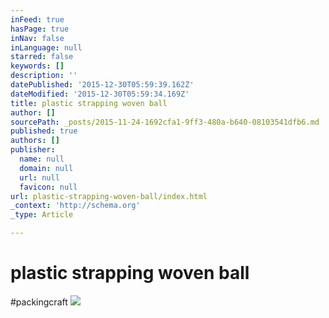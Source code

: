 ```yaml
---
inFeed: true
hasPage: true
inNav: false
inLanguage: null
starred: false
keywords: []
description: ''
datePublished: '2015-12-30T05:59:39.162Z'
dateModified: '2015-12-30T05:59:34.169Z'
title: plastic strapping woven ball
author: []
sourcePath: _posts/2015-11-24-1692cfa1-9ff3-480a-b640-08103541dfb6.md
published: true
authors: []
publisher:
  name: null
  domain: null
  url: null
  favicon: null
url: plastic-strapping-woven-ball/index.html
_context: 'http://schema.org'
_type: Article

---
```

# plastic strapping woven ball

\#packingcraft
![](https://the-grid-user-content.s3-us-west-2.amazonaws.com/6e3569d5-9f8c-4f0c-89db-8e91a4834dda.jpg)